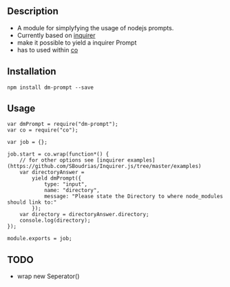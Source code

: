 ## Description
- A module for simplyfying the usage of nodejs prompts.
- Currently based on [inquirer](https://www.npmjs.com/package/inquirer)
- make it possible to yield a inquirer Prompt
- has to used within [co](https://www.npmjs.com/package/co)

## Installation

    npm install dm-prompt --save

## Usage

    var dmPrompt = require("dm-prompt");
    var co = require("co");

    var job = {};

    job.start = co.wrap(function*() {
        // for other options see [inquirer examples](https://github.com/SBoudrias/Inquirer.js/tree/master/examples)
        var directoryAnswer =
            yield dmPrompt({
                type: "input",
                name: "directory",
                message: "Please state the Directory to where node_modules should link to:"
            });
        var directory = directoryAnswer.directory;
        console.log(directory);
    });

    module.exports = job;

## TODO
- wrap new Seperator()
